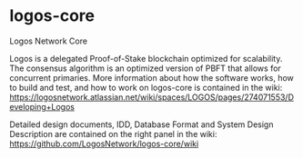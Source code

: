 # logos-core
Logos Network Core

Logos is a delegated Proof-of-Stake blockchain optimized for scalability. The consensus algorithm is an optimized version of PBFT that allows for concurrent primaries. More information about how the software works, how to build and test, and how to work on logos-core is contained in the wiki: https://logosnetwork.atlassian.net/wiki/spaces/LOGOS/pages/274071553/Developing+Logos

Detailed design documents, IDD, Database Format and System Design Description are contained on the right panel in the wiki:
https://github.com/LogosNetwork/logos-core/wiki
